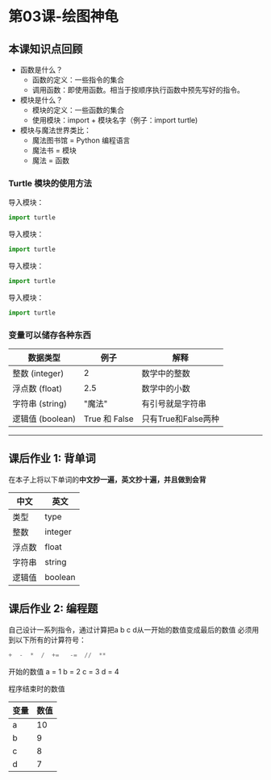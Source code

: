 # 第03课-绘图神龟

## 本课知识点回顾

* 函数是什么？
    * 函数的定义：一些指令的集合
    * 调用函数：即使用函数。相当于按顺序执行函数中预先写好的指令。
* 模块是什么？
    * 模块的定义：一些函数的集合
    * 使用模块：import + 模块名字（例子：import turtle)
* 模块与魔法世界类比：
    * 魔法图书馆 = Python 编程语言
    * 魔法书 = 模块
    * 魔法 = 函数
    

### Turtle 模块的使用方法

导入模块：
```python
import turtle
```

导入模块：
```python
import turtle
```

导入模块：
```python
import turtle
```

导入模块：
```python
import turtle
```




### 变量可以储存各种东西

数据类型 | 例子 | 解释
--- | --- | ---
整数 (integer) | 2 | 数学中的整数
浮点数 (float) | 2.5 | 数学中的小数
字符串 (string) | "魔法" | 有引号就是字符串
逻辑值 (boolean) | True 和 False | 只有True和False两种


---

## 课后作业 1: 背单词

在本子上将以下单词的**中文抄一遍，英文抄十遍，并且做到会背**

中文 | 英文
--- | ---
类型 | type
整数 | integer
浮点数 | float
字符串 | string
逻辑值 | boolean


## 课后作业 2: 编程题
自己设计一系列指令，通过计算把a b c d从一开始的数值变成最后的数值
必须用到以下所有的计算符号：


```python
+  -  *  /  +=   -=  //  **
```


开始的数值
a = 1
b = 2
c = 3
d = 4

程序结束时的数值

变量 | 数值
--- | ---
a | 10
b | 9
c | 8
d | 7




